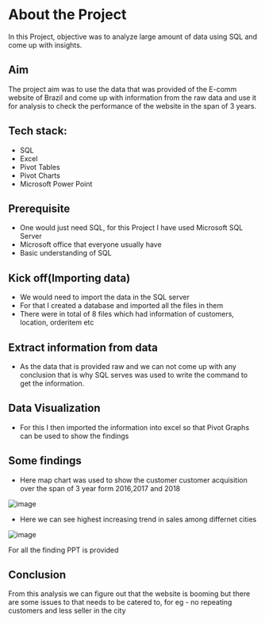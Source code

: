 # About the Project
  In this Project, objective was to analyze large amount of data using SQL and come up with insights.


## Aim
 The project aim was to use the data that was provided of the E-comm website of Brazil and come up with information from the raw data and use it for analysis to check
 the performance of the website in the span of 3 years.


## Tech stack: 
  - SQL 
  - Excel
  - Pivot Tables
  - Pivot Charts
  - Microsoft Power Point 
 
 ## Prerequisite
  - One would just need SQL, for this Project I have used Microsoft SQL Server
  - Microsoft office that everyone usually have
  - Basic understanding of SQL
  
  ## Kick off(Importing data)
  - We would need to import the data in the SQL server 
  - For that I created a database and imported all the files in them
  - There were in total of 8 files which had information of customers, location, orderitem etc 
  
  ## Extract information from data
  - As the data that is provided raw and we can not come up with any conclusion that is why SQL serves was used to write the command 
    to get the information.
    
   ## Data Visualization 
   - For this I then imported the information into excel so that Pivot Graphs can be used to show the findings
   
   ## Some findings 
   - Here map chart was used to show the customer customer acquisition over the span of 3 year form 2016,2017 and 2018
   
   ![image](https://user-images.githubusercontent.com/117629056/202869214-22818040-bd41-45d0-86d7-d09ca37a988c.png)

  - Here we can see highest increasing trend in sales among differnet cities
  
  ![image](https://user-images.githubusercontent.com/117629056/202869318-77030fe0-ad95-433b-8719-6ba380f682dd.png)
  
  For all the finding PPT is provided 
  
  ## Conclusion 
  From this analysis we can figure out that the website is booming but there are some issues to that needs to be catered to, for eg - no repeating customers and less 
  seller in the city 
  
  

